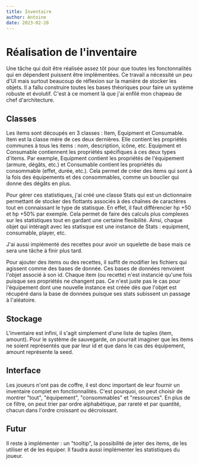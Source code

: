 ```yaml
---
title: Inventaire
author: Antoine
date: 2023-02-28
---
```


# Réalisation de l'inventaire

Une tâche qui doit être réalisée assez tôt pour que toutes les fonctonnalités qui en dépendent puissent être implémentées. Ce travail a nécessité un peu d'UI mais surtout beaucoup de réflexion sur la manière de stocker les objets. Il a fallu construire toutes les bases théoriques pour faire un système robuste et évolutif. C'est à ce moment là que j'ai enfilé mon chapeau de chef d'architecture.

## Classes

Les items sont découpés en 3 classes : Item, Equipment et Consumable. Item est la classe mère de ces deux dernières. Elle contient les propriétés communes à tous les items : nom, description, icône, etc. Equipment et Consumable contiennent les propriétés spécifiques à ces deux types d'items. Par exemple, Equipment contient les propriétés de l'équipement (armure, dégâts, etc.) et Consumable contient les propriétés du consommable (effet, durée, etc.). Cela permet de créer des items qui sont à la fois des équipements et des consommables, comme un bouclier qui donne des dégâts en plus.

Pour gérer ces statistiques, j'ai créé une classe Stats qui est un dictionnaire permettant de stocker des flottants associés à des chaînes de caractères tout en connaissant le type de statisque. En effet, il faut différencier hp +50 et hp +50% par exemple. Cela permet de faire des calculs plus complexes sur les statistiques tout en gardant une certaine flexibilité. Ainsi, chaque objet qui intéragit avec les statisque est une instance de Stats : equipment, consumable, player, etc.

J'ai aussi implémenté des recettes pour avoir un squelette de base mais ce sera une tâche à finir plus tard.

Pour ajouter des items ou des recettes, il suffit de modifier les fichiers qui agissent comme des bases de donnée. Ces bases de données renvoient l'objet associé à son id. Chaque item (ou recette) n'est instancié qu'une fois puisque ses propriétés ne changent pas. Ce n'est juste pas le cas pour l'équipement dont une nouvelle instance est créée dès que l'objet est récupéré dans la base de données puisque ses stats subissent un passage à l'aléatoire.

## Stockage

L'inventaire est infini, il s'agit simplement d'une liste de tuples (item, amount). Pour le système de sauvegarde, on pourrait imaginer que les items ne soient représentés que par leur id et que dans le cas des équipement, amount représente la seed.

## Interface

Les joueurs n'ont pas de coffre, il est donc important de leur fournir un inventaire complet en fonctionnalités. C'est pourquoi, on peut choisir de montrer "tout", "équipement", "consommables" et "ressources". En plus de ce filtre, on peut trier par ordre alphabétique, par rareté et par quantité, chacun dans l'ordre croissant ou décroissant.

## Futur

Il reste à implémenter : un "tooltip", la possibilité de jeter des items, de les utiliser et de les équiper. Il faudra aussi implémenter les statistiques du joueur.
